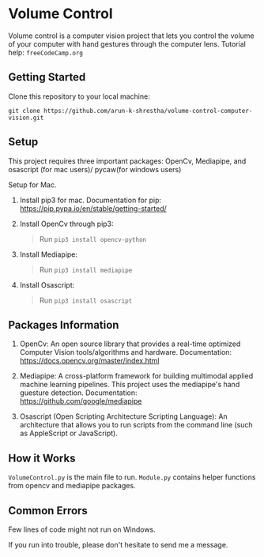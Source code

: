 # Volume Control

Volume control is a computer vision project that lets you control the volume of your computer with hand gestures through the computer lens. 
Tutorial help: `freeCodeCamp.org`

## Getting Started

Clone this repository to your local machine: 

`git clone https://github.com/arun-k-shrestha/volume-control-computer-vision.git`

## Setup

This project requires three important packages: OpenCv, Mediapipe, and osascript (for mac users)/ pycaw(for windows users)

Setup for Mac.

1. Install pip3 for mac. Documentation for pip: https://pip.pypa.io/en/stable/getting-started/

2. Install OpenCv through pip3:
   > Run `pip3 install opencv-python`

3. Install Mediapipe:
   > Run `pip3 install mediapipe`

4. Install Osascript:
   > Run `pip3 install osascript`

## Packages Information

1. OpenCv: An open source library that provides a real-time optimized Computer Vision tools/algorithms and hardware. Documentation: https://docs.opencv.org/master/index.html

2. Mediapipe: A cross-platform framework for building multimodal applied machine learning pipelines. This project uses the mediapipe's hand guesture detection. Documentation: https://github.com/google/mediapipe

3. Osascript (Open Scripting Architecture Scripting Language): An architecture that allows you to run scripts from the command line (such as AppleScript or JavaScript).

## How it Works

`VolumeControl.py` is the main file to run. `Module.py` contains helper functions from opencv and mediapipe packages.

## Common Errors

Few lines of code might not run on Windows. 

If you run into trouble, please don't hesitate to send me a message.
